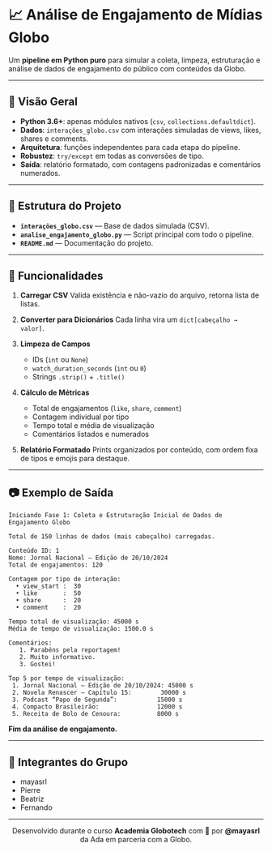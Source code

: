 # 📈 Análise de Engajamento de Mídias Globo

Um **pipeline em Python puro** para simular a coleta, limpeza, estruturação e análise de dados de engajamento do público com conteúdos da Globo.

---

## 🧐 Visão Geral

- **Python 3.6+**: apenas módulos nativos (`csv`, `collections.defaultdict`).
- **Dados**: `interações_globo.csv` com interações simuladas de views, likes, shares e comments.
- **Arquitetura**: funções independentes para cada etapa do pipeline.
- **Robustez**: `try/except` em todas as conversões de tipo.
- **Saída**: relatório formatado, com contagens padronizadas e comentários numerados.

---

## 📁 Estrutura do Projeto

- **`interações_globo.csv`** — Base de dados simulada (CSV).
- **`analise_engajamento_globo.py`** — Script principal com todo o pipeline.
- **`README.md`** — Documentação do projeto.

---

## 🚀 Funcionalidades

1. **Carregar CSV**
   Valida existência e não-vazio do arquivo, retorna lista de listas.

2. **Converter para Dicionários**
   Cada linha vira um `dict[cabeçalho → valor]`.

3. **Limpeza de Campos**
   - IDs (`int` ou `None`)
   - `watch_duration_seconds` (`int` ou `0`)
   - Strings `.strip()` + `.title()`

4. **Cálculo de Métricas**
   - Total de engajamentos (`like`, `share`, `comment`)
   - Contagem individual por tipo
   - Tempo total e média de visualização
   - Comentários listados e numerados

5. **Relatório Formatado**
   Prints organizados por conteúdo, com ordem fixa de tipos e emojis para destaque.

---

## 📷 Exemplo de Saída

```console
Iniciando Fase 1: Coleta e Estruturação Inicial de Dados de Engajamento Globo

Total de 150 linhas de dados (mais cabeçalho) carregadas.

Conteúdo ID: 1
Nome: Jornal Nacional – Edição de 20/10/2024
Total de engajamentos: 120

Contagem por tipo de interação:
  • view_start :  30
  • like       :  50
  • share      :  20
  • comment    :  20

Tempo total de visualização: 45000 s  
Média de tempo de visualização: 1500.0 s  

Comentários:
   1. Parabéns pela reportagem!  
   2. Muito informativo.  
   3. Gostei!  

Top 5 por tempo de visualização:
 1. Jornal Nacional – Edição de 20/10/2024: 45000 s  
 2. Novela Renascer – Capítulo 15:        30000 s  
 3. Podcast “Papo de Segunda”:           15000 s  
 4. Compacto Brasileirão:                12000 s  
 5. Receita de Bolo de Cenoura:          8000 s  
```

**Fim da análise de engajamento.**

---

## 👥 Integrantes do Grupo

*   mayasrl
*   Pierre
*   Beatriz
*   Fernando

---

<p align="center"> Desenvolvido durante o curso <strong>Academia Globotech</strong> com 💛 por <strong>@mayasrl</strong> da Ada em parceria com a Globo. </p>

